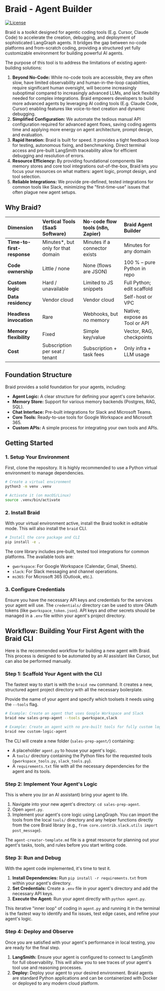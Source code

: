 # Braid - Agent Builder

[![License](https://img.shields.io/badge/License-Apache_2.0-blue.svg)](LICENSE)

Braid is a toolkit designed for agentic coding tools (E.g. Cursor, Claude Code) to accelerate the creation, debugging, and deployment of sophisticated LangGraph agents. It bridges the gap between no-code platforms and from-scratch coding, providing a structured yet fully customizable environment for building powerful AI agents.

The purpose of this tool is to address the limitations of existing agent-building solutions:
1.  **Beyond No-Code:** While no-code tools are accessible, they are often slow, have limited observability and human-in-the-loop capabiltiies, require significant human oversight, will become increasingly suboptimal compared to increasingly advanced LLMs, and lack flexibility needed for complex integrations. Braid empowers developers to build more advanced agents by leveraging AI coding tools (E.g. Claude Code, Cursor)  enabling features like voice-to-text creation and dynamic debugging.
2.  **Simplified Configuration:** We automate the tedious manual API configuration required for advanced agent flows, saving coding agents time and applying more energy on agent architecture, prompt design, and evaluation.
3.  **Rapid Iteration:** Braid is built for speed. It provides a tight feedback loop for testing, autonomous fixing, and benchmarking. Direct terminal access and pre-built LangSmith traceability allow for efficient debugging and resolution of errors.
4.  **Resource Efficiency:** By providing foundational components like memory stores and core tool integrations out-of-the-box, Braid lets you focus your resources on what matters: agent logic, prompt design, and tool selection.
5.  **Reliable Integrations:** We provide pre-defined, tested integrations for common tools like Slack, minimizing the "first-time-use" issues that often plague new agent setups.

## Why Braid?

| Dimension | Vertical Tools (SaaS Software) | No-code flow tools (n8n, Zapier) | Braid Agent Builder |
| :--- | :--- | :--- | :--- |
| **Time-to-first-response**| Minutes*, but only for that domain | Minutes if a connector exists | Minutes for any domain |
| **Code ownership** | Little / none | None (flows are JSON) | 100 % – pure Python in repo |
| **Custom logic** | Hard / unavailable | Limited to JS snippets | Full Python; edit scaffold |
| **Data residency** | Vendor cloud | Vendor cloud | Self-host or VPC |
| **Headless invocation** | Rare | Webhooks, but no memory | Native; expose as Tool or API |
| **Memory flexibility** | Fixed | Simple key/value | Vector, RAG, checkpoints |
| **Cost** | Subscription per seat / tenant | Subscription + task fees | Only infra + LLM usage |


## Foundation Structure

Braid provides a solid foundation for your agents, including:

-   **Agent Logic:** A clear structure for defining your agent's core behavior.
-   **Memory Store:** Support for various memory backends (Postgres, RAG, SQL).
-   **Chat Interface:** Pre-built integrations for Slack and Microsoft Teams.
-   **Core Tools:** Ready-to-use tools for Google Workspace and Microsoft 365.
-   **Custom APIs:** A simple process for integrating your own tools and APIs.

## Getting Started

### 1. Setup Your Environment

First, clone the repository. It is highly recommended to use a Python virtual environment to manage dependencies.

```bash
# Create a virtual environment
python3 -m venv .venv

# Activate it (on macOS/Linux)
source .venv/bin/activate
```

### 2. Install Braid

With your virtual environment active, install the Braid toolkit in editable mode. This will also install the `braid` CLI.

```bash
# Install the core package and CLI
pip install -e .
```

The core library includes pre-built, tested tool integrations for common platforms. The available tools are:
- `gworkspace`: For Google Workspace (Calendar, Gmail, Sheets).
- `slack`: For Slack messaging and channel operations.
- `ms365`: For Microsoft 365 (Outlook, etc.).

### 3. Configure Credentials

Ensure you have the necessary API keys and credentials for the services your agent will use. The `credentials/` directory can be used to store OAuth tokens (like `gworkspace_token.json`). API keys and other secrets should be managed in a `.env` file within your agent's project directory.

## Workflow: Building Your First Agent with the Braid CLI

Here is the recommended workflow for building a new agent with Braid. This process is designed to be automated by an AI assistant like Cursor, but can also be performed manually.

### Step 1: Scaffold Your Agent with the CLI

The fastest way to start is with the `braid new` command. It creates a new, structured agent project directory with all the necessary boilerplate.

Provide the name of your agent and specify which toolsets it needs using the `--tools` flag.

```bash
# Example: Create an agent that uses Google Workspace and Slack
braid new sales-prep-agent --tools gworkspace,slack

# Example: Create an agent with no pre-built tools for fully custom logic
braid new custom-logic-agent
```

The CLI will create a new folder (`sales-prep-agent/`) containing:
- A placeholder `agent.py` to house your agent's logic.
- A `tools/` directory containing the Python files for the requested tools (`gworkspace_tools.py`, `slack_tools.py`).
- A `requirements.txt` file with all the necessary dependencies for the agent and its tools.

### Step 2: Implement Your Agent's Logic

This is where you (or an AI assistant) bring your agent to life.
1.  Navigate into your new agent's directory: `cd sales-prep-agent`.
2.  Open `agent.py`.
3.  Implement your agent's core logic using LangGraph. You can import the tools from the local `tools/` directory and any helper functions directly from the core Braid library (e.g., `from core.contrib.slack.utils import post_message`).

The `agent-creator-template.md` file is a great resource for planning out your agent's tasks, tools, and rules before you start writing code.

### Step 3: Run and Debug

With the agent code implemented, it's time to test it.

1.  **Install Dependencies:** Run `pip install -r requirements.txt` from within your agent's directory.
2.  **Set Credentials:** Create a `.env` file in your agent's directory and add the necessary API keys.
3.  **Execute the Agent:** Run your agent directly with `python agent.py`.

This iterative "inner loop" of coding in `agent.py` and running it in the terminal is the fastest way to identify and fix issues, test edge cases, and refine your agent's logic.

### Step 4: Deploy and Observe

Once you are satisfied with your agent's performance in local testing, you are ready for the final step.

1.  **LangSmith:** Ensure your agent is configured to connect to LangSmith for full observability. This will allow you to see traces of your agent's tool use and reasoning processes.
2.  **Deploy:** Deploy your agent to your desired environment. Braid agents are standard Python applications and can be containerized with Docker or deployed to any modern cloud platform.
